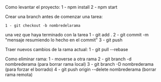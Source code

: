 Como levantar el proyecto:
1 - npm install
2 - npm start

Crear una branch antes de comenzar una tarea:

    1 - git checkout -b nombredelarama

una vez que haya terminado con la tarea
1 - git add .
2 - git commit -m "mensaje resumiendo lo hecho en el commit"
3 - git push

Traer nuevos cambios de la rama actual:
1 - git pull --rebase

Como eliminar rama:
1 - moverse a otra rama
2 - git branch -d nombrederama (para borrar rama local)
3 - git branch -D nombrederama (para forzar el borrado)
4 - git push origin --delete nombrederama (borrar rama remota)
